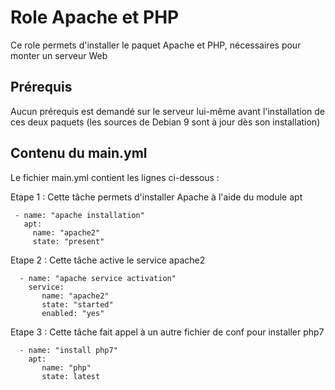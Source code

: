 Role Apache et PHP
=========

Ce role permets d'installer le paquet Apache et PHP, nécessaires pour monter un serveur Web


Prérequis
------------

Aucun prérequis est demandé sur le serveur lui-même avant l'installation de ces deux paquets (les sources de Debian 9 sont à jour dès son installation)


Contenu du main.yml
----------------

Le fichier main.yml contient les lignes ci-dessous :

Etape 1 : Cette tâche permets d'installer Apache à l'aide du module apt

     - name: "apache installation"
       apt:
         name: "apache2"
         state: "present"

Etape 2 : Cette tâche active le service apache2

      - name: "apache service activation"
        service:
           name: "apache2"
           state: "started"
           enabled: "yes"
           
Etape 3 : Cette tâche fait appel à un autre fichier de conf pour installer php7

      - name: "install php7"
        apt:
           name: "php"
           state: latest
